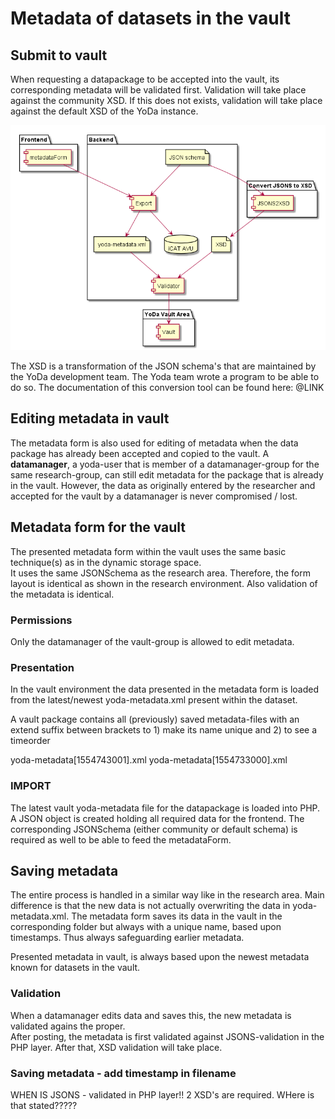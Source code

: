 # Metadata of datasets in the vault



## Submit to vault
When requesting a datapackage to be accepted into the vault, its corresponding metadata will be validated first.
Validation will take place against the community XSD. If this does not exists, validation will take place against the default XSD of the YoDa instance.

![OVerview MOAI-CKAN](img/to_vault.png)

The XSD is a transformation of the JSON schema's that are maintained by the YoDa development team.
The Yoda team wrote a program to be able to do so.
The documentation of this conversion tool can be found here:  @LINK



## Editing metadata in vault
The metadata form is also used for editing of metadata when the data package has already been accepted and copied to the vault.
A **datamanager**, a yoda-user that is member of a datamanager-group for the same research-group, can still edit metadata for the package that is already in the vault.
However, the data as originally entered by the researcher and accepted for the vault by a datamanager is never compromised / lost.



## Metadata form for the vault
The presented metadata form within the vault uses the same basic technique(s) as in the dynamic storage space.  
It uses the same JSONSchema as the research area. Therefore, the form layout is identical as shown in the research environment.
Also validation of the metadata is identical.

### Permissions
Only the datamanager of the vault-group is allowed to edit metadata.


### Presentation
In the vault environment the data presented in the metadata form is loaded from the latest/newest yoda-metadata.xml present within the dataset.

A vault package contains all (previously) saved metadata-files with an extend suffix between brackets to 1) make its name unique and 2) to see a timeorder

yoda-metadata[1554743001].xml
yoda-metadata[1554733000].xml

### IMPORT
The latest vault yoda-metadata file for the datapackage is loaded into PHP.
A JSON object is created holding all required data for the frontend.
The corresponding JSONSchema (either community or default schema) is required as well to be able to feed the metadataForm.


## Saving metadata
The entire process is handled in a similar way like in the research area.
Main difference is that the new data is not actually overwriting the data in yoda-metadata.xml.
The metadata form saves its data in the vault in the corresponding folder but always with a unique name, based upon timestamps.
Thus always safeguarding earlier metadata.

Presented metadata in vault, is always based upon the newest metadata known for datasets in the vault.

### Validation
When a datamanager edits data and saves this, the new metadata is validated agains the proper.  
After posting, the metadata is first validated against JSONS-validation in the PHP layer.
After that, XSD validation will take place.

### Saving metadata - add timestamp in filename
WHEN IS JSONS - validated in PHP layer!!
2 XSD's are required. WHere is that stated?????
